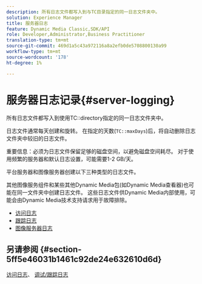 ```yaml
---
description: 所有日志文件都写入到与TC目录指定的同一日志文件夹中。
solution: Experience Manager
title: 服务器日志
feature: Dynamic Media Classic,SDK/API
role: Developer,Administrator,Business Practitioner
translation-type: tm+mt
source-git-commit: 469d1a5c43a972116a8a2efb0de5708800130a99
workflow-type: tm+mt
source-wordcount: '178'
ht-degree: 1%

---
```



# 服务器日志记录{#server-logging}

所有日志文件都写入到使用TC::directory指定的同一日志文件夹中。

日志文件通常每天创建和旋转。 在指定的天数(`TC::maxDays`)后，将自动删除日志文件夹中较旧的日志文件。

重要信息：必须为日志文件保留足够的磁盘空间，以避免磁盘空间耗尽。 对于使用频繁的服务器和默认日志设置，可能需要1-2 GB/天。

平台服务器和图像服务器创建以下三种类型的日志文件。

其他图像服务组件和某些其他Dynamic Media包(如Dynamic Media查看器)也可能在同一文件夹中创建日志文件。 这些日志文件供Dynamic Media内部使用，可能会由Dynamic Media技术支持请求用于故障排除。

* [访问日志](c-access-log.md)
* [跟踪日志](c-trace-log.md)
* [图像服务器日志](c-image-server-log.md)

## 另请参阅 {#section-5ff5e46031b1461c92de24e632610d6d}

[访问日志](../../../../is-api/image-serving-api-ref/c-configuration-and-administration/c-server-settings/r-access-logging.md#reference-5d175921c12a48a6be7f722517615d0f)、 [调试/跟踪日志](../../../../is-api/image-serving-api-ref/c-configuration-and-administration/c-server-settings/r-debug-trace-logging.md#reference-4b372f81001849f5b495457da7af8e82)
